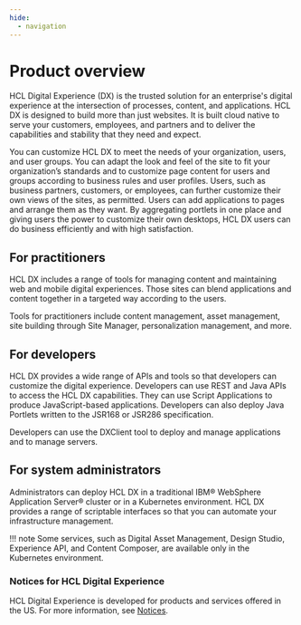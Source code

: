 ```yaml
---
hide:
  - navigation
---
```


# Product overview

HCL Digital Experience (DX) is the trusted solution for an enterprise's digital experience at the intersection of processes, content, and applications. HCL DX is designed to build more than just websites. It is built cloud native to serve your customers, employees, and partners and to deliver the capabilities and stability that they need and expect.

You can customize HCL DX to meet the needs of your organization, users, and user groups. You can adapt the look and feel of the site to fit your organization’s standards and to customize page content for users and groups according to business rules and user profiles. Users, such as business partners, customers, or employees, can further customize their own views of the sites, as permitted. Users can add applications to pages and arrange them as they want. By aggregating portlets in one place and giving users the power to customize their own desktops, HCL DX users can do business efficiently and with high satisfaction.

## For practitioners

HCL DX includes a range of tools for managing content and maintaining web and mobile digital experiences. Those sites can blend applications and content together in a targeted way according to the users.

Tools for practitioners include content management, asset management, site building through Site Manager, personalization management, and more.

## For developers

HCL DX provides a wide range of APIs and tools so that developers can customize the digital experience. Developers can use REST and Java APIs to access the HCL DX capabilities. They can use Script Applications to produce JavaScript-based applications. Developers can also deploy Java Portlets written to the JSR168 or JSR286 specification.

Developers can use the DXClient tool to deploy and manage applications and to manage servers.

## For system administrators

Administrators can deploy HCL DX in a traditional IBM® WebSphere Application Server® cluster or in a Kubernetes environment. HCL DX provides a range of scriptable interfaces so that you can automate your infrastructure management. 

!!! note
    Some services, such as Digital Asset Management, Design Studio, Experience API, and Content Composer, are available only in the Kubernetes environment.

### Notices for HCL Digital Experience

HCL Digital Experience is developed for products and services offered in the US. For more information, see [Notices](../overview/wpsnotices.md).